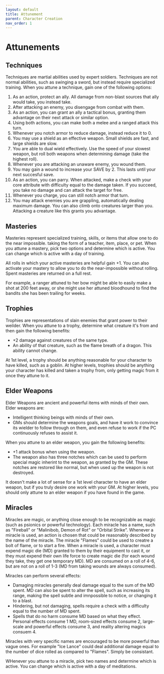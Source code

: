 ```yaml
---
layout: default
title: Attunement
parent: Character Creation
nav_order: 1
---
```


# Attunements

## Techniques
Techniques are martial abilities used by expert soldiers. Techniques are not normal abilities, such as swinging a sword, but instead require specialized training. When you attune a technique, gain one of the following options:

1. As an action, protect an ally. All damage from non-blast sources that ally would take, you instead take.
2. After attacking an enemy, you disengage from combat with them.
3. As an action, you can grant an ally a tactical bonus, granting them advantage on their next attack or similar option.
4. Using both actions, you can make both a melee and a ranged attack this turn.
5. Whenever you notch armor to reduce damage, instead reduce it to 0.
6. You may use a shield as an effective weapon. Small shields are fast, and large shields are slow.
7. You are able to dual wield effectively. Use the speed of your slowest weapon, but roll both weapons when determining damage (take the highest roll).
8. Whenever you are attacking an unaware enemy, you wound them.
9. You may gain a wound to increase your SAVE by 2. This lasts until your next succesful save.
10. As an action, you can parry. When attacked, make a check with your core attribute with difficulty equal to the damage taken. If you succeed, you take no damage and can attack the target for free.
11. Whenever you charge, you can still notch armor that turn.
12. You may attack enemies you are grappling, automatically dealing maximum damage. You can also climb onto creatures larger than you. Attacking a creature like this grants you advantage.

## Masteries
Masteries represent specialized training, skills, or items that allow one to do the near impossible. taking the form of a teacher, item, place, or pet. When you attune a mastery, pick two options and determine which is active. You can change which is active with a day of training.

All rolls in which your active masteries are helpful gain +1. You can also activate your mastery to allow you to do the near-impossible without rolling. Spent masteries are returned on a full rest.

For example, a ranger attuned to her bow might be able to easily make a shot at 200 feet away, or she might use her attuned bloodhound to find the bandits she has been trailing for weeks.

## Trophies
Trophies are representations of slain enemies that grant power to their weilder. When you attune to a trophy, determine what creature it's from and then gain the following benefits:

- +2 damage against creatures of the same type.
- An ability of that creature, such as the flame breath of a dragon. This ability cannot change.

At 1st level, a trophy should be anything reasonable for your character to have killed, such as a goblin. At higher levels, trophies should be anything your character has killed and taken a trophy from, only getting magic from it once they attune to it.

## Elder Weapons
Elder Weapons are ancient and powerful items with minds of their own. Elder weapons are:

- Intelligent thinking beings with minds of their own.
- GMs should determine the weapons goals, and have it work to convince its wielder to follow through on them, and even refuse to work if the PC continuously refuses to assist it.

When you attune to an elder weapon, you gain the following benefits:

- +1 attack bonus when using the weapon.
- The weapon also has three notches which can be used to perform special magic inherint to the weapon, as granted by the GM. These notches are restored like normal, but when used up the weapon is not destroyed.

It doesn't make a lot of sense for a 1st level character to have an elder weapon, but if you truly desire one work with your GM. At higher levels, you should only attune to an elder weapon if you have found in the game.

## Miracles
Miracles are magic, or anything close enough to be recognizable as magic (such as psionics or powerful technology). Each miracle has a name, such as "Fireball" or "Malinibob, Demon of Rot" or "Orbital Strike". Whenever a miracle is used, an action is chosen that could be reasonably described by the name of the miracle. The miracle "Flames" could be used to creatre a bolt of flame, or to start a fire. When a miracle is used, a character must expend magic die (MD) granted to them by their equipment to cast it, or they must expend their own life force to create magic die (for each wound they take, they get one temporary MD). MD are consumed on a roll of 4-6, but are not on a roll of 1-3 (MD from taking wounds are always consumed).

Miracles can perform several effects:

- Damaging miracles generally deal damage equal to the sum of the MD spent. MD can also be spent to alter the spell, such as increasing its range, making the spell subtle and imnpossible to notice, or changing it to a blast.
- Hindering, but not damaging, spells require a check with a difficulty equal to the number of MD spent.
- Spells that do no harm consume MD based on what they effect. Personal effects consume 1 MD, room-sized effects consume 2, large-scale and powerful effects consume 3, and reality altering magics consuem 4.

Miracles with very specific names are encouraged to be more powerful than vague ones. For example "Ice Lance" could deal additional damage equal to the number of dice rolled as compared to "Flames". Simply be consistant.

WHenever you attune to a miracle, pick two names and determine which is active. You can change which is active with a day of meditations.
